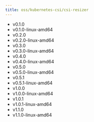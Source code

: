 ```yaml
---
title: oss/kubernetes-csi/csi-resizer
---
```

- v0.1.0
- v0.1.0-linux-amd64
- v0.2.0
- v0.2.0-linux-amd64
- v0.3.0
- v0.3.0-linux-amd64
- v0.4.0
- v0.4.0-linux-amd64
- v0.5.0
- v0.5.0-linux-amd64
- v0.5.1
- v0.5.1-linux-amd64
- v1.0.0
- v1.0.0-linux-amd64
- v1.0.1
- v1.0.1-linux-amd64
- v1.1.0
- v1.1.0-linux-amd64
